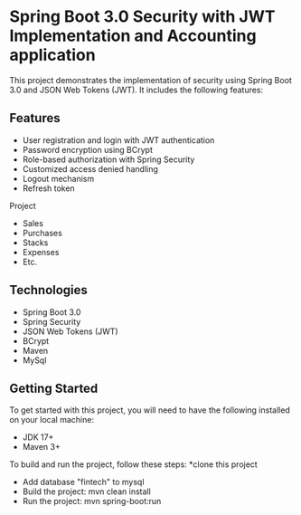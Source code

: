 # Spring Boot 3.0 Security with JWT Implementation and Accounting application 
This project demonstrates the implementation of security using Spring Boot 3.0 and JSON Web Tokens (JWT). It includes the following features:

## Features
* User registration and login with JWT authentication
* Password encryption using BCrypt
* Role-based authorization with Spring Security
* Customized access denied handling
* Logout mechanism
* Refresh token

Project 
* Sales
* Purchases
* Stacks
* Expenses
* Etc.

## Technologies
* Spring Boot 3.0
* Spring Security
* JSON Web Tokens (JWT)
* BCrypt
* Maven
* MySql

 
## Getting Started
To get started with this project, you will need to have the following installed on your local machine:

* JDK 17+
* Maven 3+


To build and run the project, follow these steps:
*clone this project
* Add database "fintech" to mysql 
* Build the project: mvn clean install
* Run the project: mvn spring-boot:run 
